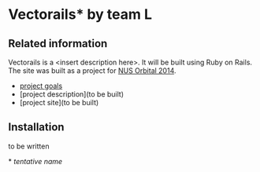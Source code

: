 # Vectorails* by team L
## Related information

Vectorails is a \<insert description here\>. It will be built using Ruby on Rails.
The site was built as a project for [NUS Orbital 2014](http://orbital.comp.nus.edu.sg).

- [project goals](http://duckness.github.io/orbital-team-L/)
- [project description](to be built)
- [project site](to be built)


## Installation

to be written

\* *tentative name*
